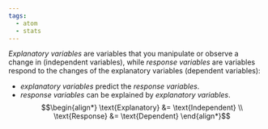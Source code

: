 ```yaml
---
tags:
  - atom
  - stats
---
```

*Explanatory variables* are variables that you manipulate or observe a change in (independent variables), while *response variables* are variables respond to the changes of the explanatory variables (dependent variables):
- *explanatory variables* predict the *response variables*.
- *response variables* can be explained by *explanatory variables*.
$$\begin{align*}
	\text{Explanatory} &= \text{Independent} \\
	\text{Response} &= \text{Dependent}
\end{align*}$$